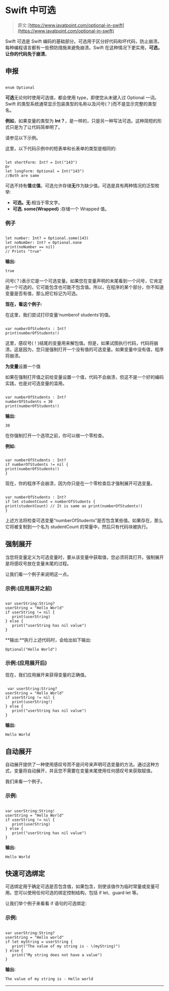 # Swift 中可选

> 原文:[https://www.javatpoint.com/optional-in-swift](https://www.javatpoint.com/optional-in-swift)

Swift 可选是 Swift 编码的基础部分。可选用于区分好代码和坏代码，防止崩溃。每种编程语言都有一些预防措施来避免崩溃。Swift 在这种情况下更实用，**可选，让你的代码免于崩溃**。

## 申报

```

enum Optional  
```

**可选**无论何时使用可选值，都会使用 type，即使您从未键入过 Optional 一词。Swift 的类型系统通常显示包装类型的名称以及问号(？)而不是显示完整的类型名。

**例如**，如果变量的类型为 **Int？**，是一样的，只是另一种写法可选<int>。这种简短的形式只是为了让代码简单明了。</int>

请参见以下示例。

这里，以下代码示例中的短表单和长表单的类型是相同的:

```

let shortForm: Int? = Int("143")
Or
let longForm: Optional = Int("143") 
//Both are same 
```

可选不持有**值**或**值**。可选允许存储**无**作为缺少值。可选是具有两种情况的泛型枚举:

*   **可选。无**:相当于零文字。
*   **可选. some(Wrapped)** :存储一个 Wrapped 值。

### 例子

```

let number: Int? = Optional.some(143)
let noNumber: Int? = Optional.none
print(noNumber == nil)
// Prints "true"

```

**输出:**

```
true

```

问号(？)表示它是一个可选变量。如果您在变量声明的末尾看到一个问号，它肯定是一个可选的，它可能包含也可能不包含值。所以，在程序的某个部分，你不知道变量是否有值，那么把它标记为可选。

**现在，看这个例子:**

在这里，我们尝试打印变量‘numberof students’的值。

```

var numberOfStudents : Int?
print(numberOfStudents!)

```

这里，感叹号(！)结尾的变量用来解包值。但是，如果试图执行代码，代码将崩溃。这是因为，您只是强制打开一个没有值的可选变量。如果变量中没有值，程序将崩溃。

**为变量**设置一个值

如果在强制打开值之前给变量设置一个值，代码不会崩溃，但这不是一个好的编码实践，也是对可选变量的滥用。

```

var numberOfStudents : Int?
numberOfStudents = 30
print(numberOfStudents!)

```

**输出:**

```
30

```

在你强制打开一个选项之前，你可以做一个零检查。

**例如:**

```

var numberOfStudents : Int?
if numberOfStudents != nil {
print(numberOfStudents!)
}

```

现在，你的程序不会崩溃，因为你只是在一个零检查后才强制展开可选变量。

```

var numberOfStudents : Int?
if let studentCount = numberOfStudents {
print(studentCount) // It is same as print(numberOfStudents!)
}

```

上述方法将检查可选变量“numberOfStudents”是否包含某些值。如果存在，那么它将被复制到一个名为 studentCount 的常量中，然后只有代码块被执行。

## 强制展开

当您将变量定义为可选变量时，要从该变量中获取值，您必须将其打开。强制展开是将感叹号放在变量末尾的过程。

让我们看一个例子来说明这一点。

### 示例:(应用展开之前)

```

var userString:String?
userString = "Hello World"
if userString != nil {
   print(userString)
} else {
   print("userString has nil value")
}

```

**输出:**执行上述代码时，会给出如下输出:

```
Optional("Hello World")

```

### 示例:(应用展开后)

现在，我们应用展开来获得变量的正确值。

```

 var userString:String?
userString = "Hello World"
if userString != nil {
   print(userString!)
} else {
   print("userString has nil value")
}

```

**输出:**

```
Hello World

```

## 自动展开

自动展开提供了一种使用感叹号而不是问号来声明可选变量的方法。通过这种方式，变量将自动展开，并且您不需要在变量末尾使用任何感叹号来获取赋值。

我们来看一个例子。

### 示例:

```

var userString:String!
userString = "Hello World"
if userString != nil {
   print(userString)
} else {
   print("userString has nil value")
}

```

**输出:**

```
Hello World

```

## 快速可选绑定

可选绑定用于确定可选是否包含值，如果包含，则使该值作为临时常量或变量可用。您可以使用任何可选的绑定控制结构，包括 if let、guard let 等。

让我们举个例子来看看 if 语句的可选绑定:

### 示例:

```

var userString:String?
userString = "Hello world"
if let myString = userString {
   print("The value of my string is - \(myString)")
} else {
   print("My string does not have a value")
}

```

**输出:**

```
The value of my string is - Hello world

```

* * *